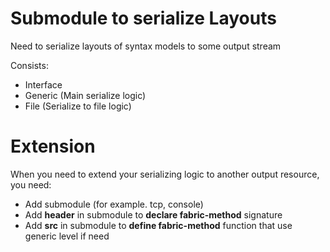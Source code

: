 # Submodule to serialize Layouts

Need to serialize layouts of syntax models to some output stream

Consists:
- Interface
- Generic (Main serialize logic)
- File (Serialize to file logic)

# Extension

When you need to extend your serializing logic to another output resource, you need:
- Add submodule (for example. tcp, console)
- Add **header** in submodule to **declare fabric-method** signature
- Add **src** in submodule to **define fabric-method** function that use generic level if need